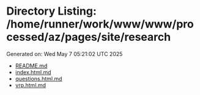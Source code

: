 # Directory Listing: /home/runner/work/www/www/processed/az/pages/site/research
Generated on: Wed May  7 05:21:02 UTC 2025

- [README.md](README.md)
- [index.html.md](index.html.md)
- [questions.html.md](questions.html.md)
- [vrp.html.md](vrp.html.md)
